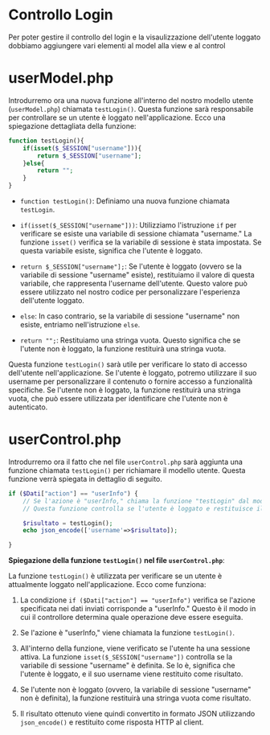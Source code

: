 # Controllo Login

Per poter gestire il controllo del login e la visaulizzazione dell'utente loggato dobbiamo aggiungere vari elementi al model alla view e al control

# userModel.php

Introdurremo ora una nuova funzione all'interno del nostro modello utente (`userModel.php`) chiamata `testLogin()`. Questa funzione sarà responsabile per controllare se un utente è loggato nell'applicazione. Ecco una spiegazione dettagliata della funzione:

```php
function testLogin(){
    if(isset($_SESSION["username"])){
        return $_SESSION["username"];
    }else{
        return "";
    }
}
```

- `function testLogin()`: Definiamo una nuova funzione chiamata `testLogin`.

- `if(isset($_SESSION["username"]))`: Utilizziamo l'istruzione `if` per verificare se esiste una variabile di sessione chiamata "username." La funzione `isset()` verifica se la variabile di sessione è stata impostata. Se questa variabile esiste, significa che l'utente è loggato.

- `return $_SESSION["username"];`: Se l'utente è loggato (ovvero se la variabile di sessione "username" esiste), restituiamo il valore di questa variabile, che rappresenta l'username dell'utente. Questo valore può essere utilizzato nel nostro codice per personalizzare l'esperienza dell'utente loggato.

- `else`: In caso contrario, se la variabile di sessione "username" non esiste, entriamo nell'istruzione `else`.

- `return "";`: Restituiamo una stringa vuota. Questo significa che se l'utente non è loggato, la funzione restituirà una stringa vuota.

Questa funzione `testLogin()` sarà utile per verificare lo stato di accesso dell'utente nell'applicazione. Se l'utente è loggato, potremo utilizzare il suo username per personalizzare il contenuto o fornire accesso a funzionalità specifiche. Se l'utente non è loggato, la funzione restituirà una stringa vuota, che può essere utilizzata per identificare che l'utente non è autenticato.


# userControl.php

Introdurremo ora il fatto che nel file `userControl.php` sarà aggiunta una funzione chiamata `testLogin()` per richiamare il modello utente. Questa funzione verrà spiegata in dettaglio di seguito.

```php
if ($Dati["action"] == "userInfo") {
    // Se l'azione è "userInfo," chiama la funzione "testLogin" dal modello utente.
    // Questa funzione controlla se l'utente è loggato e restituisce il risultato.

    $risultato = testLogin();
    echo json_encode(['username'=>$risultato]);

}
```

**Spiegazione della funzione `testLogin()` nel file `userControl.php`**:

La funzione `testLogin()` è utilizzata per verificare se un utente è attualmente loggato nell'applicazione. Ecco come funziona:

1. La condizione `if ($Dati["action"] == "userInfo")` verifica se l'azione specificata nei dati inviati corrisponde a "userInfo." Questo è il modo in cui il controllore determina quale operazione deve essere eseguita.

2. Se l'azione è "userInfo," viene chiamata la funzione `testLogin()`.

3. All'interno della funzione, viene verificato se l'utente ha una sessione attiva. La funzione `isset($_SESSION["username"])` controlla se la variabile di sessione "username" è definita. Se lo è, significa che l'utente è loggato, e il suo username viene restituito come risultato.

4. Se l'utente non è loggato (ovvero, la variabile di sessione "username" non è definita), la funzione restituirà una stringa vuota come risultato.

5. Il risultato ottenuto viene quindi convertito in formato JSON utilizzando `json_encode()` e restituito come risposta HTTP al client.
